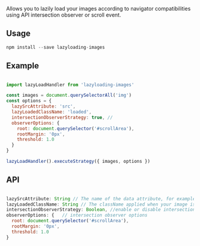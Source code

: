 Allows you to lazily load your images according to navigator compatibilities using API intersection observer or scroll event.

## Usage

```javascript
npm install --save lazyloading-images
```

## Example

```javascript

import lazyLoadHandler from 'lazyloading-images'

const images = document.querySelectorAll('img')
const options = {
  lazySrcAttribute: 'src',
  lazyLoadedClassName: 'loaded',
  intersectionObserverStrategy: true, //
  observerOptions: {
    root: document.querySelector('#scrollArea'),
    rootMargin: '0px',
    threshold: 1.0
  }
}

lazyLoadHandler().executeStrategy({ images, options })

```

## API

```javascript

lazySrcAttribute: String // The name of the data attribute, for example --> lazySrcAttribute: 'lazy' will be data-lazy,
lazyLoadedClassName: String // The className applied when your image is loaded,
intersectionObserverStrategy: Boolean, //enable or disable intersection observer strategy
observerOptions: {   // intersection observer options
  root: document.querySelector('#scrollArea'),
  rootMargin: '0px',
  threshold: 1.0
}

```
